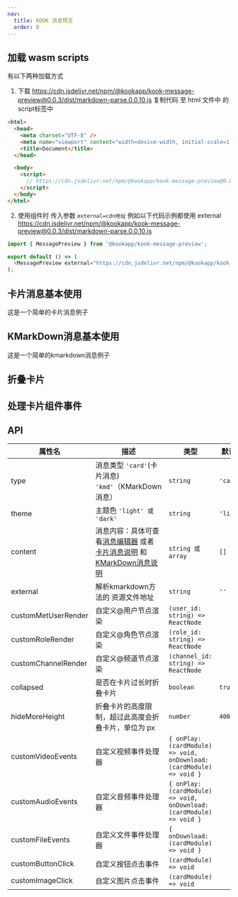 ```yaml
---
nav:
  title: KOOK 消息预览
  order: 0
---
```


## 加载 wasm scripts

有以下两种加载方式

1. 下载 https://cdn.jsdelivr.net/npm/@kookapp/kook-message-preview@0.0.3/dist/markdown-parse.0.0.10.js 复制代码 至 html 文件中 的 script标签中

```html
<html>
  <head>
    <meta charset="UTF-8" />
    <meta name="viewport" content="width=device-width, initial-scale=1.0" />
    <title>Document</title>
  </head>

  <body>
    <script>
      // https://cdn.jsdelivr.net/npm/@kookapp/kook-message-preview@0.0.3/dist/markdown-parse.0.0.10.js  里面的代码;
    </script>
  </body>
</html>
```

2. 使用组件时 传入参数 `external=cdn地址` 例如以下代码示例都使用 external https://cdn.jsdelivr.net/npm/@kookapp/kook-message-preview@0.0.3/dist/markdown-parse.0.0.10.js

```js
import { MessagePreview } from '@kookapp/kook-message-preview';

export default () => (
  <MessagePreview external="https://cdn.jsdelivr.net/npm/@kookapp/kook-message-preview@0.0.3/dist/markdown-parse.0.0.10.js" />
);
```

## 卡片消息基本使用

这是一个简单的卡片消息例子

<code src="./code_demos/demo1.jsx"></code>

## KMarkDown消息基本使用

这是一个简单的kmarkdown消息例子

<code src="./code_demos/demo2.jsx"></code>

## 折叠卡片

<code src="./code_demos/demo3.jsx"></code>

## 处理卡片组件事件

<code src="./code_demos/demo4.jsx"></code>

## API

| 属性名 | 描述 | 类型 | 默认值 |
| --- | --- | --- | --- |
| type | 消息类型 `'card'`(卡片消息) `'kmd'`（KMarkDown消息） | `string` | `'card'` |
| theme | 主题色 `'light' 或 'dark'` | `string` | `'light'` |
| content | 消息内容：具体可查看[消息编辑器](https://www.kookapp.cn/tools/message-builder.html#/card) 或者 [卡片消息说明](https://developer.kookapp.cn/doc/cardmessage) 和 [KMarkDown消息说明](https://developer.kookapp.cn/doc/kmarkdown) | `string 或 array` | `[]` |
| external | 解析kmarkdown方法的 资源文件地址 | `string` | `''` |
| customMetUserRender | 自定义@用户节点渲染 | `(user_id: string) => ReactNode` |  |
| customRoleRender | 自定义@角色节点渲染 | `(role_id: string) => ReactNode` |  |
| customChannelRender | 自定义@频道节点渲染 | `(channel_id: string) => ReactNode` |  |
| collapsed | 是否在卡片过长时折叠卡片 | `boolean` | `true` |
| hideMoreHeight | 折叠卡片的高度限制，超过此高度会折叠卡片，单位为 px | `number` | `400` |
| customVideoEvents | 自定义视频事件处理器 | `{ onPlay: (cardModule) => void, onDownload: (cardModule) => void }` |  |
| customAudioEvents | 自定义音频事件处理器 | `{ onPlay: (cardModule) => void, onDownload: (cardModule) => void }` |  |
| customFileEvents | 自定义文件事件处理器 | `{ onDownload: (cardModule) => void }` |  |
| customButtonClick | 自定义按钮点击事件 | `(cardModule) => void` |  |
| customImageClick | 自定义图片点击事件 | `(cardModule) => void` |  |
